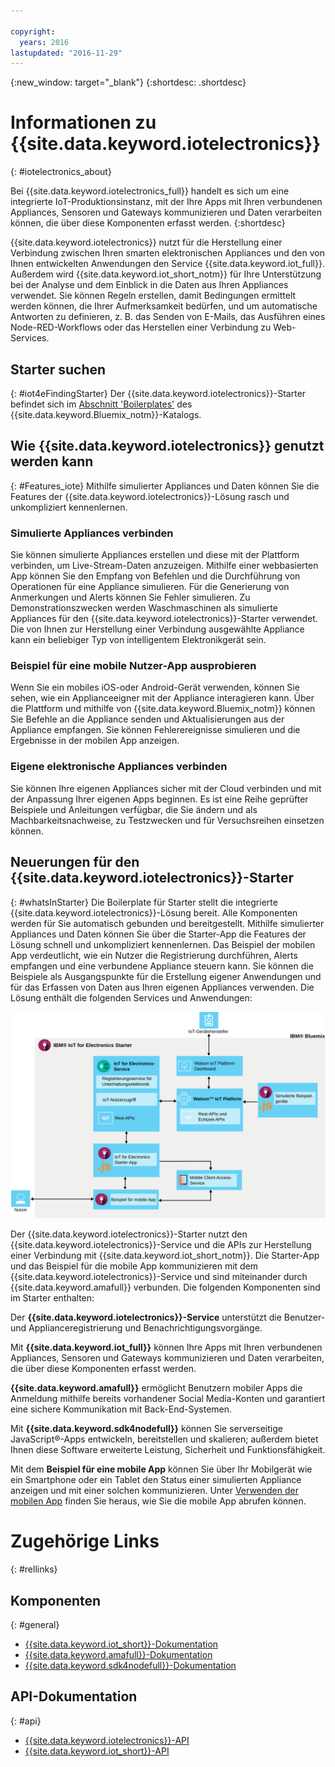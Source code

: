 ```yaml
---

copyright:
  years: 2016
lastupdated: "2016-11-29"
---
```


{:new_window: target="\_blank"}
{:shortdesc: .shortdesc}

# Informationen zu {{site.data.keyword.iotelectronics}}
{: #iotelectronics_about}

Bei {{site.data.keyword.iotelectronics_full}} handelt es sich um eine integrierte IoT-Produktionsinstanz, mit der Ihre Apps mit Ihren verbundenen Appliances, Sensoren und Gateways kommunizieren und Daten verarbeiten können, die über diese Komponenten erfasst werden.
{:shortdesc}

{{site.data.keyword.iotelectronics}} nutzt für die Herstellung einer Verbindung zwischen Ihren smarten elektronischen Appliances und den von Ihnen entwickelten Anwendungen den Service {{site.data.keyword.iot_full}}. Außerdem wird {{site.data.keyword.iot_short_notm}} für Ihre Unterstützung bei der Analyse und dem Einblick in die Daten aus Ihren Appliances verwendet. Sie können Regeln erstellen, damit Bedingungen ermittelt werden können, die Ihrer Aufmerksamkeit bedürfen, und um automatische Antworten zu definieren, z. B. das Senden von E-Mails, das Ausführen eines Node-RED-Workflows oder das Herstellen einer Verbindung zu Web-Services.  

## Starter suchen
{: #iot4eFindingStarter}
Der {{site.data.keyword.iotelectronics}}-Starter befindet sich im [Abschnitt 'Boilerplates'](https://console.{DomainName}/catalog/starters/iot-for-electronics-starter/) des {{site.data.keyword.Bluemix_notm}}-Katalogs.  

## Wie {{site.data.keyword.iotelectronics}} genutzt werden kann
{: #Features_iote}
Mithilfe simulierter Appliances und Daten können Sie die Features der {{site.data.keyword.iotelectronics}}-Lösung rasch und unkompliziert kennenlernen.

### Simulierte Appliances verbinden
Sie können simulierte Appliances erstellen und diese mit der Plattform verbinden, um Live-Stream-Daten anzuzeigen. Mithilfe einer webbasierten App können Sie den Empfang von Befehlen und die Durchführung von Operationen für eine Appliance simulieren. Für die Generierung von Anmerkungen und Alerts können Sie Fehler simulieren. Zu Demonstrationszwecken werden Waschmaschinen als simulierte Appliances für den {{site.data.keyword.iotelectronics}}-Starter verwendet. Die von Ihnen zur Herstellung einer Verbindung ausgewählte Appliance kann ein beliebiger Typ von intelligentem Elektronikgerät sein.  

### Beispiel für eine mobile Nutzer-App ausprobieren
Wenn Sie ein mobiles iOS-oder Android-Gerät verwenden, können Sie sehen, wie ein Applianceeigner mit der Appliance interagieren kann. Über die Plattform und mithilfe von {{site.data.keyword.Bluemix_notm}} können Sie Befehle an die Appliance senden und Aktualisierungen aus der Appliance empfangen. Sie können Fehlerereignisse simulieren und die Ergebnisse in der mobilen App anzeigen.

### Eigene elektronische Appliances verbinden
Sie können Ihre eigenen Appliances sicher mit der Cloud verbinden und mit der Anpassung Ihrer eigenen Apps beginnen. Es ist eine Reihe geprüfter Beispiele und Anleitungen verfügbar, die Sie ändern und als Machbarkeitsnachweise, zu Testzwecken und für Versuchsreihen einsetzen können.

## Neuerungen für den {{site.data.keyword.iotelectronics}}-Starter
{: #whatsInStarter}
Die Boilerplate für Starter stellt die integrierte {{site.data.keyword.iotelectronics}}-Lösung bereit.  Alle Komponenten werden für Sie automatisch gebunden und bereitgestellt. Mithilfe simulierter Appliances und Daten können Sie über die Starter-App die Features der Lösung schnell und unkompliziert kennenlernen. Das Beispiel der mobilen App verdeutlicht, wie ein Nutzer die Registrierung durchführen, Alerts empfangen und eine verbundene Appliance steuern kann. Sie können die Beispiele als Ausgangspunkte für die Erstellung eigener Anwendungen und für das Erfassen von Daten aus Ihren eigenen Appliances verwenden. Die Lösung enthält die folgenden Services und Anwendungen:

![{{site.data.keyword.iotelectronics}}-Architektur. Dieses Diagramm wird im Textkörper des Themas beschrieben.](images/IoT4E_architecture.svg "{{site.data.keyword.iotelectronics}}-Architektur")

Der {{site.data.keyword.iotelectronics}}-Starter nutzt den {{site.data.keyword.iotelectronics}}-Service und die APIs zur Herstellung einer Verbindung mit {{site.data.keyword.iot_short_notm}}. Die Starter-App und das Beispiel für die mobile App kommunizieren mit dem {{site.data.keyword.iotelectronics}}-Service und sind miteinander durch {{site.data.keyword.amafull}} verbunden. Die folgenden Komponenten sind im Starter enthalten:

Der **{{site.data.keyword.iotelectronics}}-Service** unterstützt die Benutzer- und Applianceregistrierung und Benachrichtigungsvorgänge.

Mit **{{site.data.keyword.iot_full}}** können Ihre Apps mit Ihren verbundenen Appliances, Sensoren und Gateways kommunizieren und Daten verarbeiten, die über diese Komponenten erfasst werden.

<!-- **{{site.data.keyword.iotrtinsights_full}}** enables you to enrich and monitor data from your appliances, visualize what's happening now, and respond to emerging conditions by using automated actions. -->

**{{site.data.keyword.amafull}}** ermöglicht Benutzern mobiler Apps die Anmeldung mithilfe bereits vorhandener Social Media-Konten und garantiert eine sichere Kommunikation mit Back-End-Systemen.

Mit **{{site.data.keyword.sdk4nodefull}}** können Sie serverseitige JavaScript&reg;-Apps entwickeln, bereitstellen und skalieren; außerdem bietet Ihnen diese Software erweiterte Leistung, Sicherheit und Funktionsfähigkeit.

Mit dem **Beispiel für eine mobile App** können Sie über Ihr Mobilgerät wie ein Smartphone oder ein Tablet den Status einer simulierten Appliance anzeigen und mit einer solchen kommunizieren. Unter [Verwenden der mobilen App](iotelectronics_config_mobile.html) finden Sie heraus, wie Sie die mobile App abrufen können.

# Zugehörige Links
{: #rellinks}
## Komponenten
{: #general}
* [{{site.data.keyword.iot_short}}-Dokumentation](https://console.ng.bluemix.net/docs/services/IoT/index.html#gettingstartedtemplate)
* [{{site.data.keyword.amafull}}-Dokumentation](https://console.ng.bluemix.net/docs/services/mobileaccess/index.html)
* [{{site.data.keyword.sdk4nodefull}}-Dokumentation](https://console.ng.bluemix.net/docs/runtimes/nodejs/index.html#nodejs_runtime)


## API-Dokumentation
{: #api}
*  [{{site.data.keyword.iotelectronics}}-API](http://ibmiotforelectronics.mybluemix.net/public/iot4eregistrationapi.html)  
*  [{{site.data.keyword.iot_short}}-API](https://developer.ibm.com/iotfoundation/recipes/api-documentation/)
